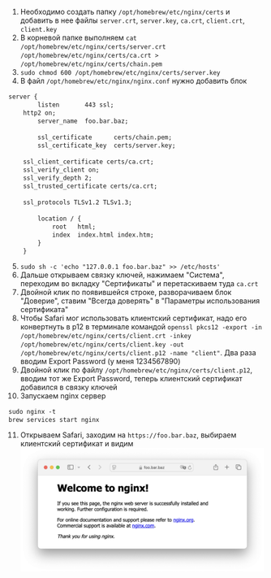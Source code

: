 1. Необходимо создать папку `/opt/homebrew/etc/nginx/certs` и добавить в нее файлы `server.crt`, `server.key`, `ca.crt`, `client.crt`, `client.key`
2. В корневой папке выполняем `cat /opt/homebrew/etc/nginx/certs/server.crt /opt/homebrew/etc/nginx/certs/ca.crt > /opt/homebrew/etc/nginx/certs/chain.pem`
3. `sudo chmod 600 /opt/homebrew/etc/nginx/certs/server.key`
4. В файл `/opt/homebrew/etc/nginx/nginx.conf` нужно добавить блок 
```
server {
        listen       443 ssl;
	http2 on;
        server_name  foo.bar.baz;

        ssl_certificate      certs/chain.pem;
        ssl_certificate_key  certs/server.key;

	ssl_client_certificate certs/ca.crt;
	ssl_verify_client on;
	ssl_verify_depth 2;
	ssl_trusted_certificate certs/ca.crt;
	
	ssl_protocols TLSv1.2 TLSv1.3;

        location / {
            root   html;
            index  index.html index.htm;
        }
    }
```
5. `sudo sh -c 'echo "127.0.0.1 foo.bar.baz" >> /etc/hosts'`
6. Дальше открываем связку ключей, нажимаем "Система", переходим во вкладку "Сертификаты" и перетаскиваем туда `ca.crt`
7. Двойной клик по появившейся строке, разворачиваем блок "Доверие", ставим "Всегда доверять" в "Параметры использования сертификата"
8. Чтобы Safari мог использовать клиентский сертификат, надо его конвертнуть в p12 в терминале командой `openssl pkcs12 -export -in /opt/homebrew/etc/nginx/certs/client.crt -inkey /opt/homebrew/etc/nginx/certs/client.key -out /opt/homebrew/etc/nginx/certs/client.p12 -name "client"`. Два раза вводим Export Password (у меня 1234567890)
9. Двойной клик по файлу `/opt/homebrew/etc/nginx/certs/client.p12`, вводим тот же Export Password, теперь клиентский сертификат добавился в связку ключей
10. Запускаем nginx сервер
```
sudo nginx -t
brew services start nginx
```
11. Открываем Safari, заходим на `https://foo.bar.baz`, выбираем клиентский сертификат и видим
![alt text](image.png)